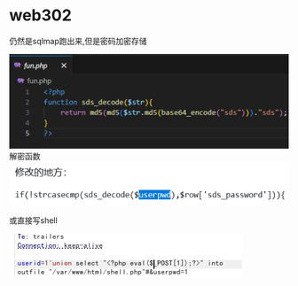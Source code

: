 # web302
仍然是sqlmap跑出来,但是密码加密存储


![](vx_images/63362619817951.png)
解密函数
![](vx_images/503270548084332.png)

或直接写shell

![](vx_images/528995723252710.png)
